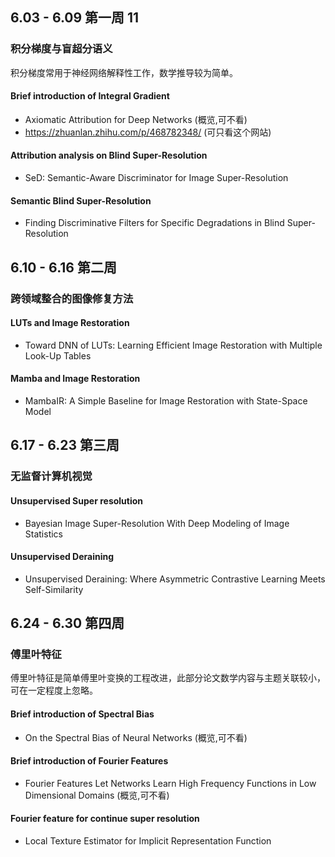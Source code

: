 ## 6.03 - 6.09 第一周 11
### 积分梯度与盲超分语义
积分梯度常用于神经网络解释性工作，数学推导较为简单。
#### Brief introduction of Integral Gradient  
- Axiomatic Attribution for Deep Networks (概览,可不看)
- https://zhuanlan.zhihu.com/p/468782348/ (可只看这个网站)
#### Attribution analysis on Blind Super-Resolution   
- SeD: Semantic-Aware Discriminator for Image Super-Resolution
#### Semantic Blind Super-Resolution   
- Finding Discriminative Filters for Specific Degradations in Blind Super-Resolution

## 6.10 - 6.16 第二周 
### 跨领域整合的图像修复方法
#### LUTs and Image Restoration
- Toward DNN of LUTs: Learning Efficient Image Restoration with Multiple Look-Up Tables
#### Mamba and Image Restoration
- MambaIR: A Simple Baseline for Image Restoration with State-Space Model

## 6.17 - 6.23 第三周 
### 无监督计算机视觉
#### Unsupervised Super resolution
- Bayesian Image Super-Resolution With Deep Modeling of Image Statistics
#### Unsupervised Deraining
- Unsupervised Deraining: Where Asymmetric Contrastive Learning Meets Self-Similarity

## 6.24 - 6.30 第四周 
### 傅里叶特征
傅里叶特征是简单傅里叶变换的工程改进，此部分论文数学内容与主题关联较小，可在一定程度上忽略。
#### Brief introduction of Spectral Bias
- On the Spectral Bias of Neural Networks (概览,可不看)
#### Brief introduction of Fourier Features
- Fourier Features Let Networks Learn High Frequency Functions in Low Dimensional Domains (概览,可不看)
#### Fourier feature for continue super resolution
- Local Texture Estimator for Implicit Representation Function



